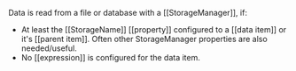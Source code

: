 Data is read from a file or database with a [[StorageManager]], if:

-   At least the [[StorageName]] [[property]] configured to a [[data item]] or it's [[parent item]]. Often other StorageManager properties are also     needed/useful.
-   No [[expression]] is configured for the data item.